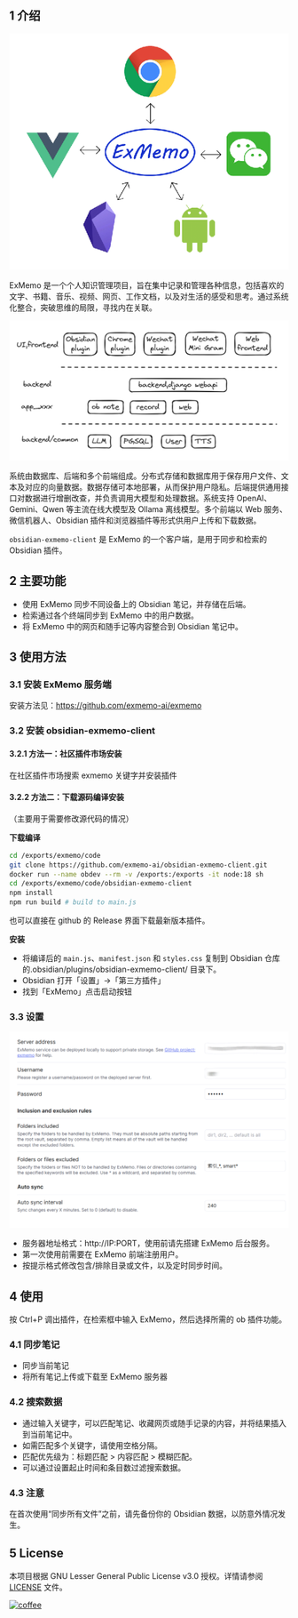## 1 介绍

![](./images/img1.png)

ExMemo 是一个个人知识管理项目，旨在集中记录和管理各种信息，包括喜欢的文字、书籍、音乐、视频、网页、工作文档，以及对生活的感受和思考。通过系统化整合，突破思维的局限，寻找内在关联。

![](./images/img2.png)

系统由数据库、后端和多个前端组成。分布式存储和数据库用于保存用户文件、文本及对应的向量数据。数据存储可本地部署，从而保护用户隐私。后端提供通用接口对数据进行增删改查，并负责调用大模型和处理数据。系统支持 OpenAI、Gemini、Qwen 等主流在线大模型及 Ollama 离线模型。多个前端以 Web 服务、微信机器人、Obsidian 插件和浏览器插件等形式供用户上传和下载数据。

`obsidian-exmemo-client` 是 ExMemo 的一个客户端，是用于同步和检索的 Obsidian 插件。

## 2 主要功能

* 使用 ExMemo 同步不同设备上的 Obsidian 笔记，并存储在后端。
* 检索通过各个终端同步到 ExMemo 中的用户数据。
* 将 ExMemo 中的网页和随手记等内容整合到 Obsidian 笔记中。

## 3 使用方法

### 3.1 安装 ExMemo 服务端

安装方法见：https://github.com/exmemo-ai/exmemo

### 3.2 安装 obsidian-exmemo-client

#### 3.2.1 方法一：社区插件市场安装

在社区插件市场搜索 exmemo 关键字并安装插件

#### 3.2.2 方法二：下载源码编译安装

（主要用于需要修改源代码的情况）

**下载编译**

```bash
cd /exports/exmemo/code
git clone https://github.com/exmemo-ai/obsidian-exmemo-client.git
docker run --name obdev --rm -v /exports:/exports -it node:18 sh
cd /exports/exmemo/code/obsidian-exmemo-client
npm install
npm run build # build to main.js
```

也可以直接在 github 的 Release 界面下载最新版本插件。

**安装**

* 将编译后的 `main.js`、`manifest.json` 和 `styles.css` 复制到 Obsidian 仓库 的.obsidian/plugins/obsidian-exmemo-client/ 目录下。
* Obsidian 打开「设置」->「第三方插件」
* 找到「ExMemo」点击启动按钮

### 3.3 设置

![](./images/img3.png)

- 服务器地址格式：http://IP:PORT，使用前请先搭建 ExMemo 后台服务。
- 第一次使用前需要在 ExMemo 前端注册用户。
- 按提示格式修改包含/排除目录或文件，以及定时同步时间。

## 4 使用

按 Ctrl+P 调出插件，在检索框中输入 ExMemo，然后选择所需的 ob 插件功能。

### 4.1 同步笔记

* 同步当前笔记
* 将所有笔记上传或下载至 ExMemo 服务器

### 4.2 搜索数据

* 通过输入关键字，可以匹配笔记、收藏网页或随手记录的内容，并将结果插入到当前笔记中。
* 如需匹配多个关键字，请使用空格分隔。
* 匹配优先级为：标题匹配 > 内容匹配 > 模糊匹配。
* 可以通过设置起止时间和条目数过滤搜索数据。

### 4.3 注意

在首次使用“同步所有文件”之前，请先备份你的 Obsidian 数据，以防意外情况发生。

## 5 License

本项目根据 GNU Lesser General Public License v3.0 授权。详情请参阅 [LICENSE](./LICENSE) 文件。

[![coffee](https://img.buymeacoffee.com/button-api/?text=Buy%20me%20a%20coffee&emoji=%E2%98%95&slug=windingblack&button_colour=FFDD00&font_colour=000000&font_family=Comic&outline_colour=000000&coffee_colour=ffffff)](https://buymeacoffee.com/xieyan0811y)
